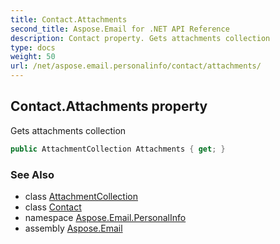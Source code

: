 ```yaml
---
title: Contact.Attachments
second_title: Aspose.Email for .NET API Reference
description: Contact property. Gets attachments collection
type: docs
weight: 50
url: /net/aspose.email.personalinfo/contact/attachments/
---
```

## Contact.Attachments property

Gets attachments collection

```csharp
public AttachmentCollection Attachments { get; }
```

### See Also

* class [AttachmentCollection](../../../aspose.email/attachmentcollection/)
* class [Contact](../)
* namespace [Aspose.Email.PersonalInfo](../../contact/)
* assembly [Aspose.Email](../../../)


